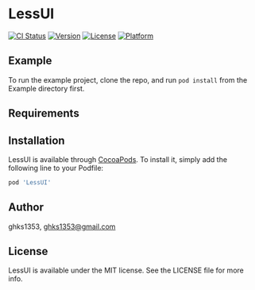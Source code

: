 # LessUI

[![CI Status](https://img.shields.io/travis/ghks1353/LessUI.svg?style=flat)](https://travis-ci.org/ghks1353/LessUI)
[![Version](https://img.shields.io/cocoapods/v/LessUI.svg?style=flat)](https://cocoapods.org/pods/LessUI)
[![License](https://img.shields.io/cocoapods/l/LessUI.svg?style=flat)](https://cocoapods.org/pods/LessUI)
[![Platform](https://img.shields.io/cocoapods/p/LessUI.svg?style=flat)](https://cocoapods.org/pods/LessUI)

## Example

To run the example project, clone the repo, and run `pod install` from the Example directory first.

## Requirements

## Installation

LessUI is available through [CocoaPods](https://cocoapods.org). To install
it, simply add the following line to your Podfile:

```ruby
pod 'LessUI'
```

## Author

ghks1353, ghks1353@gmail.com

## License

LessUI is available under the MIT license. See the LICENSE file for more info.
